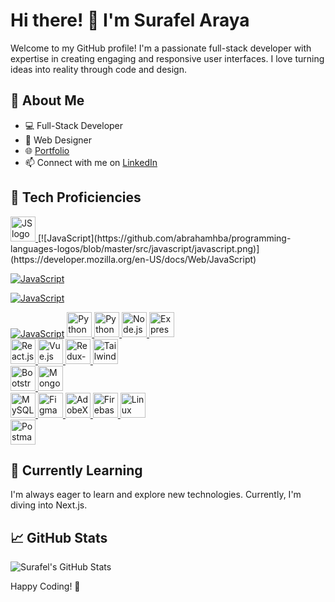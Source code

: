 # Hi there! 👋 I'm Surafel Araya

Welcome to my GitHub profile! I'm a passionate full-stack developer with expertise in creating engaging and responsive user interfaces. I love turning ideas into reality through code and design.

## 🚀 About Me

- 💻 Full-Stack Developer
- 🎨 Web Designer
- 🌐 [Portfolio](https://suraffy.netlify.app)
- 📫 Connect with me on [LinkedIn](https://www.linkedin.com/in/surafel-araya)

## 🔧 Tech Proficiencies

<a href="https://developer.mozilla.org/en-US/docs/Web/JavaScript">
  <img src="https://github.com/abrahamhba/programming-languages-logos/blob/master/src/javascript/javascript.png" alt="JS logo" width="40">
</a>
[![JavaScript](https://github.com/abrahamhba/programming-languages-logos/blob/master/src/javascript/javascript.png)](https://developer.mozilla.org/en-US/docs/Web/JavaScript)

[![JavaScript](https://github.com/abrahamhba/programming-languages-logos/blob/master/src/javascript/javascript.png)](https://developer.mozilla.org/en-US/docs/Web/JavaScript)

[![JavaScript](https://github.com/abrahamhba/programming-languages-logos/blob/master/src/javascript/javascript.png)](https://developer.mozilla.org/en-US/docs/Web/JavaScript)

[![JavaScript](https://github.com/abrahamhba/programming-languages-logos/blob/master/src/javascript/javascript.png)](https://developer.mozilla.org/en-US/docs/Web/JavaScript)
<a href="https://developer.mozilla.org/en-US/docs/Web/HTML">
<img src="https://cdn.simpleicons.org/html5" alt="Python logo" width="40">
</a>
<a href="https://developer.mozilla.org/en-US/docs/Web/CSS">
<img src="https://cdn.simpleicons.org/css3/blue/dark" alt="Python logo" width="40">
</a>
<a href="https://nodejs.org">
<img src="https://cdn.simpleicons.org/node.js" alt="Node.js" width="40">
</a>
<a href="https://expressjs.com">
<img src="https://cdn.simpleicons.org/express" alt="Express.js" width="40">
</a>  
<a href="https://react.dev">
<img src="https://cdn.simpleicons.org/react" alt="React.js" width="40">
</a>
<a href="https://vuejs.org">
<img src="https://cdn.simpleicons.org/vue.js" alt="Vue.js" width="40">
</a>
<a href="https://redux-toolkit.js.org">
<img src="https://cdn.simpleicons.org/redux" alt="Redux-toolkit" width="40">
</a>
<a href="https://tailwindcss.com">
<img src="https://cdn.simpleicons.org/tailwindcss" alt="Tailwindcss" width="40">
</a>  
<a href="https://getbootstrap.com">
<img src="https://cdn.simpleicons.org/bootstrap" alt="Bootstrap" width="40">
</a>
<a href="https://www.mongodb.com">
<img src="https://cdn.simpleicons.org/mongodb" alt="Mongodb" width="40">
</a>  
<a href="https://www.mysql.com">
<img src="https://cdn.simpleicons.org/mysql" alt="MySQL" width="40">
</a>
<a href="https://figma.com">
<img src="https://cdn.simpleicons.org/figma" alt="Figma" width="40">
</a>
<a href="https://adobexdplatform.com">
<img src="https://cdn.simpleicons.org/adobexd" alt="AdobeXD" width="40">
</a>
<a href="https://firebase.google.com">
<img src="https://cdn.simpleicons.org/firebase" alt="Firebase" width="40">
</a>
<a href="https://www.linux.org">
<img src="https://cdn.simpleicons.org/linux" alt="Linux" width="40">
</a>  
<a href="https://www.postman.com">
<img src="https://cdn.simpleicons.org/postman" alt="Postman" width="40">
</a>

## 🌱 Currently Learning

I'm always eager to learn and explore new technologies. Currently, I'm diving into Next.js.

## 📈 GitHub Stats

![Surafel's GitHub Stats](https://github-readme-stats.vercel.app/api?username=suraffy&show_icons=true&count_private=true&hide=contribs)

Happy Coding! 🚀
